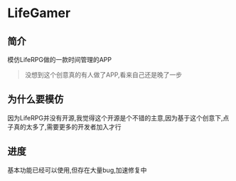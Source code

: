 # LifeGamer #

## 简介 ##
模仿LifeRPG做的一款时间管理的APP

>没想到这个创意真的有人做了APP,看来自己还是晚了一步

## 为什么要模仿 ##

因为LifeRPG并没有开源,我觉得这个开源是个不错的主意,因为基于这个创意下,点子真的太多了,需要更多的开发者加入才行


## 进度 ##

基本功能已经可以使用,但存在大量bug,加速修复中